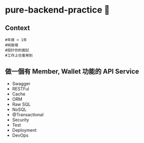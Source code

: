 # pure-backend-practice 📃

## Context
```
#年資 < 1年
#純後端
#設計你的面試
#工作上也會用到
```

## 做一個有 Member, Wallet 功能的 API Service
* Swagger
* RESTFul
* Cache
* ORM
* Raw SQL 
* NoSQL
* @Transactional
* Security
* Test
* Deployment
* DevOps
